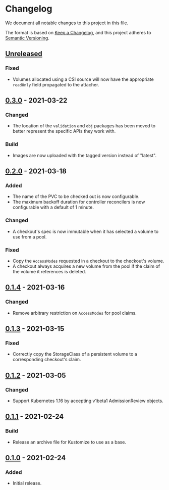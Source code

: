 # Changelog

We document all notable changes to this project in this file.

The format is based on [Keep a Changelog](https://keepachangelog.com/en/1.0.0/), and this project adheres to [Semantic Versioning](https://semver.org/spec/v2.0.0.html).

## [Unreleased]

### Fixed

* Volumes allocated using a CSI source will now have the appropriate `readOnly` field propagated to the attacher.

## [0.3.0] - 2021-03-22

### Changed

* The location of the `validation` and `obj` packages has been moved to better represent the specific APIs they work with.

### Build

* Images are now uploaded with the tagged version instead of "latest".

## [0.2.0] - 2021-03-18

### Added

* The name of the PVC to be checked out is now configurable.
* The maximum backoff duration for controller reconcilers is now configurable with a default of 1 minute.

### Changed

* A checkout's spec is now immutable when it has selected a volume to use from a pool.

### Fixed

* Copy the `AccessModes` requested in a checkout to the checkout's volume.
* A checkout always acquires a new volume from the pool if the claim of the volume it references is deleted.

## [0.1.4] - 2021-03-16

### Changed

* Remove arbitrary restriction on `AccessModes` for pool claims.

## [0.1.3] - 2021-03-15

### Fixed

* Correctly copy the StorageClass of a persistent volume to a corresponding checkout's claim.

## [0.1.2] - 2021-03-05

### Changed

* Support Kubernetes 1.16 by accepting v1beta1 AdmissionReview objects.

## [0.1.1] - 2021-02-24

### Build

* Release an archive file for Kustomize to use as a base.

## [0.1.0] - 2021-02-24

### Added

* Initial release.

[Unreleased]: https://github.com/puppetlabs/pvpool/compare/v0.3.0...HEAD
[0.3.0]: https://github.com/puppetlabs/pvpool/compare/v0.2.0...v0.3.0
[0.2.0]: https://github.com/puppetlabs/pvpool/compare/v0.1.4...v0.2.0
[0.1.4]: https://github.com/puppetlabs/pvpool/compare/v0.1.3...v0.1.4
[0.1.3]: https://github.com/puppetlabs/pvpool/compare/v0.1.2...v0.1.3
[0.1.2]: https://github.com/puppetlabs/pvpool/compare/v0.1.1...v0.1.2
[0.1.1]: https://github.com/puppetlabs/pvpool/compare/v0.1.0...v0.1.1
[0.1.0]: https://github.com/puppetlabs/pvpool/compare/5aad04bb4bcc20306103a240b676ea310d6732af...v0.1.0
